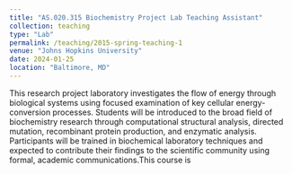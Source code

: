 ```yaml
---
title: "AS.020.315 Biochemistry Project Lab Teaching Assistant"
collection: teaching
type: "Lab"
permalink: /teaching/2015-spring-teaching-1
venue: "Johns Hopkins University"
date: 2024-01-25
location: "Baltimore, MD"
---
```

This research project laboratory investigates the flow of energy through biological systems using focused examination of key cellular energy-conversion processes. Students will be introduced to the broad field of biochemistry research through computational structural analysis, directed mutation, recombinant protein production, and enzymatic analysis. Participants will be trained in biochemical laboratory techniques and expected to contribute their findings to the scientific community using formal, academic communications.This course is 

